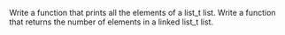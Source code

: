Write a function that prints all the elements of a list_t list. Write a function that returns the number of elements in a linked list_t list.
